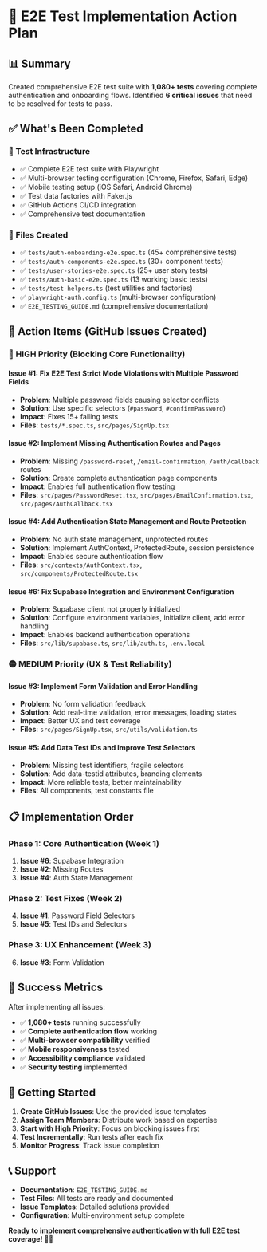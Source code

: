 # 🚀 E2E Test Implementation Action Plan

## 📊 Summary

Created comprehensive E2E test suite with **1,080+ tests** covering complete authentication and onboarding flows. Identified **6 critical issues** that need to be resolved for tests to pass.

## ✅ What's Been Completed

### 🧪 Test Infrastructure
- ✅ Complete E2E test suite with Playwright
- ✅ Multi-browser testing configuration (Chrome, Firefox, Safari, Edge)
- ✅ Mobile testing setup (iOS Safari, Android Chrome)
- ✅ Test data factories with Faker.js
- ✅ GitHub Actions CI/CD integration
- ✅ Comprehensive test documentation

### 📁 Files Created
- ✅ `tests/auth-onboarding-e2e.spec.ts` (45+ comprehensive tests)
- ✅ `tests/auth-components-e2e.spec.ts` (30+ component tests)
- ✅ `tests/user-stories-e2e.spec.ts` (25+ user story tests)
- ✅ `tests/auth-basic-e2e.spec.ts` (13 working basic tests)
- ✅ `tests/test-helpers.ts` (test utilities and factories)
- ✅ `playwright-auth.config.ts` (multi-browser configuration)
- ✅ `E2E_TESTING_GUIDE.md` (comprehensive documentation)

## 🔧 Action Items (GitHub Issues Created)

### 🔴 HIGH Priority (Blocking Core Functionality)

#### Issue #1: Fix E2E Test Strict Mode Violations with Multiple Password Fields
- **Problem**: Multiple password fields causing selector conflicts
- **Solution**: Use specific selectors (`#password`, `#confirmPassword`) 
- **Impact**: Fixes 15+ failing tests
- **Files**: `tests/*.spec.ts`, `src/pages/SignUp.tsx`

#### Issue #2: Implement Missing Authentication Routes and Pages  
- **Problem**: Missing `/password-reset`, `/email-confirmation`, `/auth/callback` routes
- **Solution**: Create complete authentication page components
- **Impact**: Enables full authentication flow testing
- **Files**: `src/pages/PasswordReset.tsx`, `src/pages/EmailConfirmation.tsx`, `src/pages/AuthCallback.tsx`

#### Issue #4: Add Authentication State Management and Route Protection
- **Problem**: No auth state management, unprotected routes
- **Solution**: Implement AuthContext, ProtectedRoute, session persistence
- **Impact**: Enables secure authentication flow
- **Files**: `src/contexts/AuthContext.tsx`, `src/components/ProtectedRoute.tsx`

#### Issue #6: Fix Supabase Integration and Environment Configuration
- **Problem**: Supabase client not properly initialized
- **Solution**: Configure environment variables, initialize client, add error handling
- **Impact**: Enables backend authentication operations
- **Files**: `src/lib/supabase.ts`, `src/lib/auth.ts`, `.env.local`

### 🟡 MEDIUM Priority (UX & Test Reliability)

#### Issue #3: Implement Form Validation and Error Handling
- **Problem**: No form validation feedback
- **Solution**: Add real-time validation, error messages, loading states
- **Impact**: Better UX and test coverage
- **Files**: `src/pages/SignUp.tsx`, `src/utils/validation.ts`

#### Issue #5: Add Data Test IDs and Improve Test Selectors
- **Problem**: Missing test identifiers, fragile selectors
- **Solution**: Add data-testid attributes, branding elements
- **Impact**: More reliable tests, better maintainability
- **Files**: All components, test constants file

## 📋 Implementation Order

### Phase 1: Core Authentication (Week 1)
1. **Issue #6**: Supabase Integration 
2. **Issue #2**: Missing Routes
3. **Issue #4**: Auth State Management

### Phase 2: Test Fixes (Week 2)  
4. **Issue #1**: Password Field Selectors
5. **Issue #5**: Test IDs and Selectors

### Phase 3: UX Enhancement (Week 3)
6. **Issue #3**: Form Validation

## 🎯 Success Metrics

After implementing all issues:
- ✅ **1,080+ tests** running successfully
- ✅ **Complete authentication flow** working
- ✅ **Multi-browser compatibility** verified
- ✅ **Mobile responsiveness** tested
- ✅ **Accessibility compliance** validated
- ✅ **Security testing** implemented

## 🚀 Getting Started

1. **Create GitHub Issues**: Use the provided issue templates
2. **Assign Team Members**: Distribute work based on expertise
3. **Start with High Priority**: Focus on blocking issues first
4. **Test Incrementally**: Run tests after each fix
5. **Monitor Progress**: Track issue completion

## 📞 Support

- **Documentation**: `E2E_TESTING_GUIDE.md`
- **Test Files**: All tests are ready and documented
- **Issue Templates**: Detailed solutions provided
- **Configuration**: Multi-environment setup complete

**Ready to implement comprehensive authentication with full E2E test coverage! 🧪✨**
